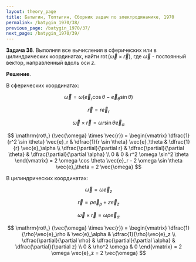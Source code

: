 ```yaml
---
layout: theory_page
title: Батыгин, Топтыгин, Сборник задач по электродинамике, 1970
permalink: /batygin_1970/38/
previous_page: /batygin_1970/37/
next_page: /batygin_1970/39/
---
```


**Задача 38**. Выполняя все вычисления в сферических или в цилиндрических координатах, найти $\mathrm{rot\,} (\vec{\omega} \times \vec{r})$, где $\vec{\omega}$ - постоянный вектор, направленный вдоль оси $z$.

**Решение**. 

В сферических координатах:

$$
\vec{\omega} = \omega (\vec{e}_r \cos \theta - \vec{e}_\theta \sin \theta)
$$

$$
\vec{r} = r \vec{e}_r
$$

$$
\vec{\omega} \times \vec{r} = \omega r \sin \theta \vec{e}_\alpha
$$

$$
\mathrm{rot\,} (\vec{\omega} \times \vec{r}) = \begin{vmatrix}
\dfrac{1}{r^2 \sin \theta} \vec{e}_r & \dfrac{1}{r \sin \theta} \vec{e}_\theta & \dfrac{1}{r} \vec{e}_\alpha \\
\dfrac{\partial}{\partial r} & \dfrac{\partial}{\partial \theta} & \dfrac{\partial}{\partial \alpha} \\
0 & 0 & r^2 \omega \sin^2 \theta 
\end{vmatrix}
= 2 \omega \cos \theta \vec{e}_r - 2 \omega \sin \theta \vec{e}_\theta = 2 \vec{\omega}
$$

В цилиндрических координатах:

$$
\vec{\omega} = \omega \vec{e}_z
$$

$$
\vec{r} = \rho \vec{e}_\rho + z \vec{e}_z
$$

$$
\vec{\omega} \times \vec{r} = \omega \rho \vec{e}_\alpha
$$

$$
\mathrm{rot\,} (\vec{\omega} \times \vec{r}) = \begin{vmatrix}
\dfrac{1}{\rho}\vec{e}_\rho & \vec{e}_\alpha & \dfrac{1}{\rho}\vec{e}_z \\
\dfrac{\partial}{\partial \rho} & \dfrac{\partial}{\partial \alpha} & \dfrac{\partial}{\partial z} \\
0 & \rho^2 \omega & 0
\end{vmatrix}
= 2 \omega \vec{e}_z = 2 \vec{\omega}
$$